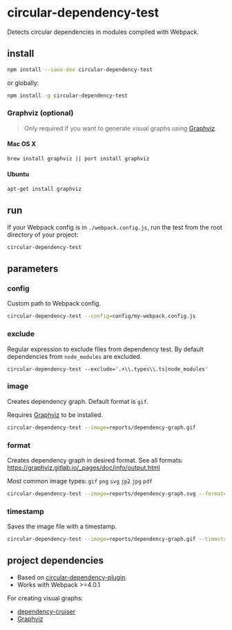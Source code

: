 # circular-dependency-test

Detects circular dependencies in modules compiled with Webpack.

## install

```sh
npm install --save-dev circular-dependency-test
```

or globally:

```sh
npm install -g circular-dependency-test
```

### Graphviz (optional)

> Only required if you want to generate visual graphs using [Graphviz](http://www.graphviz.org/).

#### Mac OS X

```sh
brew install graphviz || port install graphviz
```

#### Ubuntu

```sh
apt-get install graphviz
```

## run

If your Webpack config is in `./webpack.config.js`, run the test from the root directory of your project:

```sh
circular-dependency-test
```

## parameters

### config

Custom path to Webpack config.

```sh
circular-dependency-test --config=config/my-webpack.config.js
```

### exclude

Regular expression to exclude files from dependency test. By default dependencies from `node_modules` are excluded.

```regexp
circular-dependency-test --exclude='.+\\.types\\.ts|node_modules'
```

### image

Creates dependency graph. Default format is `gif`.

Requires [Graphviz](http://www.graphviz.org/) to be installed.

```sh
circular-dependency-test --image=reports/dependency-graph.gif
```

### format

Creates dependency graph in desired format.
See all formats: https://graphviz.gitlab.io/_pages/doc/info/output.html

Most common image types: `gif` `png` `svg` `jp2` `jpg` `pdf`

```sh
circular-dependency-test --image=reports/dependency-graph.svg --format=svg
```

### timestamp

Saves the image file with a timestamp.

```sh
circular-dependency-test --image=reports/dependency-graph.gif --timestamp
```

## project dependencies

* Based on [circular-dependency-plugin](https://github.com/aackerman/circular-dependency-plugin).
* Works with Webpack >=4.0.1

For creating visual graphs:

* [dependency-cruiser](https://github.com/sverweij/dependency-cruiser)
* [Graphviz](http://www.graphviz.org/)

